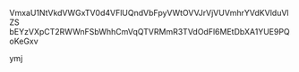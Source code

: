 VmxaU1NtVkdVWGxTV0d4VFlUQndVbFpyVWtOVVJrVjVUVmhrYVdKVlduVlZS
bEYzVXpCT2RWWnFSbWhhCmVqQTVRMmR3TVdOdFl6MEtDbXA1YUE9PQoKeGxv

ymj